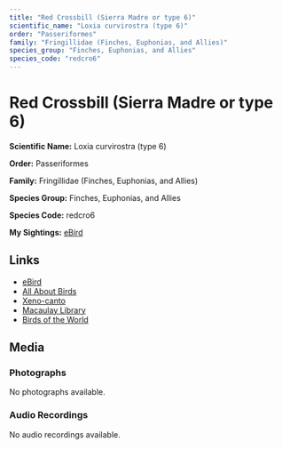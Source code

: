 ```yaml
---
title: "Red Crossbill (Sierra Madre or type 6)"
scientific_name: "Loxia curvirostra (type 6)"
order: "Passeriformes"
family: "Fringillidae (Finches, Euphonias, and Allies)"
species_group: "Finches, Euphonias, and Allies"
species_code: "redcro6"
---
```


# Red Crossbill (Sierra Madre or type 6)

**Scientific Name:** Loxia curvirostra (type 6)

**Order:** Passeriformes

**Family:** Fringillidae (Finches, Euphonias, and Allies)

**Species Group:** Finches, Euphonias, and Allies

**Species Code:** redcro6

**My Sightings:** [eBird](https://ebird.org/lifelist?r=world&time=life&spp=redcro6)

## Links
* [eBird](https://ebird.org/species/redcro6) 
* [All About Birds](https://www.allaboutbirds.org/guide/redcro6) 
* [Xeno-canto](https://www.xeno-canto.org/species/loxia-curvirostra-(type-6)) 
* [Macaulay Library](https://search.macaulaylibrary.org/catalog?taxonCode=redcro6&sort=rating_rank_desc)
* [Birds of the World](https://birdsoftheworld.org/bow/species/redcro6)

## Media
### Photographs
No photographs available.

### Audio Recordings
No audio recordings available.
